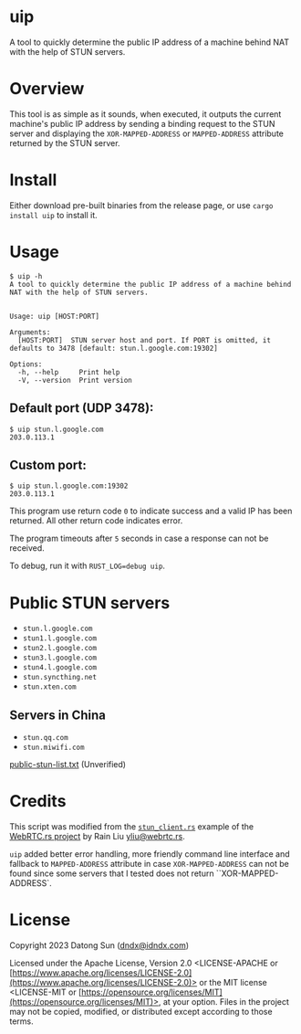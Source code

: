 # uip

A tool to quickly determine the public IP address of a machine behind
NAT with the help of STUN servers.

# Overview

This tool is as simple as it sounds, when executed, it outputs the current machine's
public IP address by sending a binding request to the STUN server and displaying the
`XOR-MAPPED-ADDRESS` or `MAPPED-ADDRESS` attribute returned by the STUN server.

# Install

Either download pre-built binaries from the release page, or use `cargo install uip` to install it.

# Usage

```
$ uip -h
A tool to quickly determine the public IP address of a machine behind
NAT with the help of STUN servers.


Usage: uip [HOST:PORT]

Arguments:
  [HOST:PORT]  STUN server host and port. If PORT is omitted, it defaults to 3478 [default: stun.l.google.com:19302]

Options:
  -h, --help     Print help
  -V, --version  Print version
```

## Default port (UDP 3478):

```
$ uip stun.l.google.com
203.0.113.1
```

## Custom port:

```
$ uip stun.l.google.com:19302
203.0.113.1
```

This program use return code `0` to indicate success and a valid IP has been returned.
All other return code indicates error.

The program timeouts after `5` seconds in case a response can not be received.

To debug, run it with `RUST_LOG=debug uip`.

# Public STUN servers

* `stun.l.google.com`
* `stun1.l.google.com`
* `stun2.l.google.com`
* `stun3.l.google.com`
* `stun4.l.google.com`
* `stun.syncthing.net`
* `stun.xten.com`

## Servers in China

* `stun.qq.com`
* `stun.miwifi.com`

[public-stun-list.txt](https://gist.github.com/mondain/b0ec1cf5f60ae726202e) (Unverified)

# Credits

This script was modified from the [`stun_client.rs`](https://github.com/webrtc-rs/webrtc/blob/master/stun/examples/stun_client.rs)
example of the [WebRTC.rs project](https://github.com/webrtc-rs/webrtc) by Rain Liu <yliu@webrtc.rs>.

`uip` added better error handling, more friendly command line interface and fallback to `MAPPED-ADDRESS` attribute
in case `XOR-MAPPED-ADDRESS` can not be found since some servers that I tested does not return ``XOR-MAPPED-ADDRESS`.

# License

Copyright 2023 Datong Sun (dndx@idndx.com)

Licensed under the Apache License, Version 2.0 <LICENSE-APACHE or
[https://www.apache.org/licenses/LICENSE-2.0](https://www.apache.org/licenses/LICENSE-2.0)> or the MIT license
<LICENSE-MIT or [https://opensource.org/licenses/MIT](https://opensource.org/licenses/MIT)>, at your
option. Files in the project may not be
copied, modified, or distributed except according to those terms.
